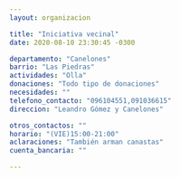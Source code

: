 ```yaml
---
layout: organizacion

title: "Iniciativa vecinal"
date: 2020-08-10 23:30:45 -0300

departamento: "Canelones"
barrio: "Las Piedras"
actividades: "Olla"
donaciones: "Todo tipo de donaciones"
necesidades: ""
telefono_contacto: "096104551,091036615"
direccion: "Leandro Gómez y Canelones"

otros_contactos: ""
horario: "(VIE)15:00-21:00"
aclaraciones: "También arman canastas"
cuenta_bancaria: ""

---
```

